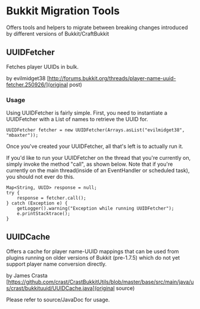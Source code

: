 # Bukkit Migration Tools

Offers tools and helpers to migrate between breaking changes introduced by different versions of Bukkit/CraftBukkit

## UUIDFetcher

Fetches player UUIDs in bulk.

by evilmidget38 [http://forums.bukkit.org/threads/player-name-uuid-fetcher.250926/](original post)

### Usage

Using UUIDFetcher is fairly simple. First, you need to instantiate a UUIDFetcher with a List of names to retrieve the UUID for.

    UUIDFetcher fetcher = new UUIDFetcher(Arrays.asList("evilmidget38", "mbaxter"));

Once you've created your UUIDFetcher, all that's left is to actually run it.

If you'd like to run your UUIDFetcher on the thread that you're currently on, simply invoke the method "call",
as shown below. Note that if you're currently on the main thread(inside of an EventHandler or scheduled task),
you should not ever do this.

    Map<String, UUID> response = null;
    try {
        response = fetcher.call();
    } catch (Exception e) {
        getLogger().warning("Exception while running UUIDFetcher");
        e.printStacktrace();
    }


## UUIDCache

Offers a cache for player name-UUID mappings that can be used from plugins running on older versions of Bukkit (pre-1.7.5)
which do not yet support player name conversion directly.

by James Crasta [https://github.com/crast/CrastBukkitUtils/blob/master/base/src/main/java/us/crast/bukkituuid/UUIDCache.java](original source)

Please refer to source/JavaDoc for usage.